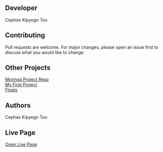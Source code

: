 ## Developer

*Cephas Kipyego Too*

## Contributing
Pull requests are welcome. For major changes, please open an issue first to discuss what you would like to change.

## Other Projects
[Moringa Project Resp](https://github.com/cephaske254/moringa-projects)  
[My First Project](https://github.com/cephaske254/moringa-projects)  
[Floats](https://github.com/cephaske254/floats)  

## Authors
Cephas Kipyego Too


## Live Page
[Open Live Page](https://github.com/cephaske254/portfolio)  
